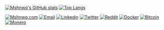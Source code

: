 [![Mshnwq's GitHub stats](https://github-readme-stats.vercel.app/api?username=mshnwq&count_private=true&show_icons=true&theme=chartreuse-dark)](https://github.com/anuraghazra/github-readme-stats)
[![Top Langs](https://github-readme-stats.vercel.app/api/top-langs/?username=mshnwq&layout=donut&show_icons=true&theme=chartreuse-dark&hide=qml,html,jupyter%20notebook,swift,kotlin)](https://github.com/anuraghazra/github-readme-stats)


[![Mshnwq.com](https://img.shields.io/badge/Mshnwq.com-76ff03?style=for-the-badge&logo=matrix&labelColor=black&logoColor=76ff03)](https://mshnwq.com)
[![Email](https://img.shields.io/badge/Email-D14836?style=for-the-badge&logo=maildotru&logoColor=white)](mailto:hayan@mshnwq.com)
[![Linkedin](https://img.shields.io/badge/Linkedin-0077B5?style=for-the-badge&logo=linkedin&logoColor=white&)](https://www.linkedin.com/in/hayan-al-machnouk/)
[![Twitter](https://img.shields.io/badge/Twitter-FFFFFF?style=for-the-badge&logo=x&logoColor=black)](https://www.x.com/mshnwq00)
[![Reddit](https://img.shields.io/badge/Reddit-FF4500?style=for-the-badge&logo=reddit&logoColor=white)](https://www.reddit.com/user/mshnwq)
[![Docker](https://img.shields.io/badge/Docker-2CA5E0?style=for-the-badge&logo=docker&logoColor=white)]()
[![Bitcoin](https://img.shields.io/badge/Bitcoin-FF9900?style=for-the-badge&logo=bitcoin&logoColor=white)]()
[![Monero](https://img.shields.io/badge/Monero-FF6600?style=for-the-badge&labelColor=4C4C4C&logo=monero&logoColor=white)]()

